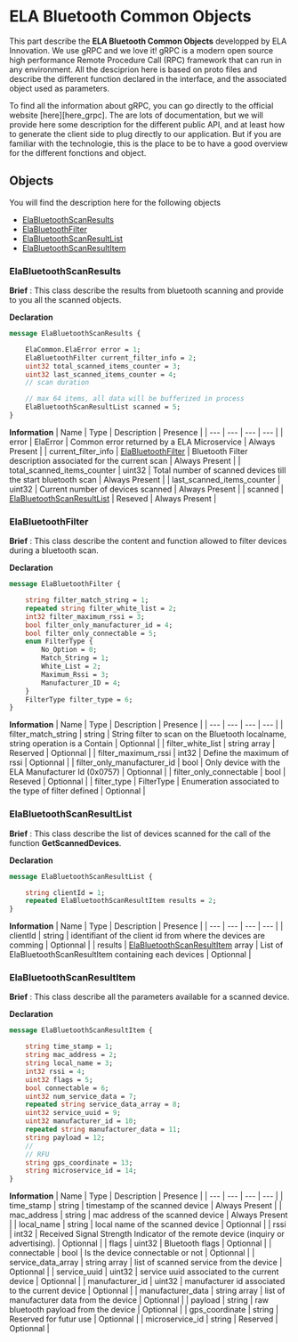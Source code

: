 # ELA Bluetooth Common Objects
This part describe the **ELA Bluetooth Common Objects** developped by ELA Innovation. We use gRPC and we love it! gRPC is a modern open source high performance Remote Procedure Call (RPC) framework that can run in any environment. All the desciprion here is based on proto files and describe the different function declared in the interface, and the associated object used as parameters.

To find all the information about gRPC, you can go directly to the official website [here][here_grpc]. The are lots of documentation, but we will provide here some description for the different public API, and at least how to generate the client side to plug directly to our application. But if you are familiar with the technologie, this is the place to be to have a good overview for the different fonctions and object.

## Objects
You will find the description here for the following objects
- [ElaBluetoothScanResults](#elabluetoothscanresults)
- [ElaBluetoothFilter](#elabluetoothfilter)
- [ElaBluetoothScanResultList](#elabluetoothscanresultlist)
- [ElaBluetoothScanResultItem](#elabluetoothscanresultitem)

### ElaBluetoothScanResults
**Brief** : This class describe the results from bluetooth scanning and provide to you all the scanned objects.

**Declaration** 
```proto
message ElaBluetoothScanResults {

	ElaCommon.ElaError error = 1;
	ElaBluetoothFilter current_filter_info = 2;
	uint32 total_scanned_items_counter = 3;
	uint32 last_scanned_items_counter = 4;
	// scan duration

	// max 64 items, all data will be bufferized in process
	ElaBluetoothScanResultList scanned = 5;
}
```

**Information**
| Name | Type | Description | Presence |
| --- | --- | --- | --- |
| error | ElaError | Common error returned by a ELA Microservice | Always Present |
| current_filter_info | [ElaBluetoothFilter](https://github.com/elaInnovation/elaMicroserviceGrpc/blob/master/Documentation/Bluetooth%20Common/README.md#elabluetoothfilter) | Bluetooth Filter description associated for the current scan | Always Present |
| total_scanned_items_counter | uint32 | Total number of scanned devices till the start bluetooth scan | Always Present |
| last_scanned_items_counter | uint32 | Current number of devices scanned | Always Present |
| scanned | [ElaBluetoothScanResultList](https://github.com/elaInnovation/elaMicroserviceGrpc/blob/master/Documentation/Bluetooth%20Common/README.md#elabluetoothscanresultlist) | Reseved | Always Present |

### ElaBluetoothFilter
**Brief** : This class describe the content and function allowed to filter devices during a bluetooth scan.

**Declaration** 
```proto
message ElaBluetoothFilter {

	string filter_match_string = 1;
	repeated string filter_white_list = 2;
	int32 filter_maximum_rssi = 3;
	bool filter_only_manufacturer_id = 4;
	bool filter_only_connectable = 5;
	enum FilterType {
		No_Option = 0;
		Match_String = 1;
		White_List = 2;
		Maximum_Rssi = 3;
		Manufacturer_ID = 4;
	}
	FilterType filter_type = 6;
}
```

**Information**
| Name | Type | Description | Presence |
| --- | --- | --- | --- |
| filter_match_string | string | String filter to scan on the Bluetooth localname, string operation is a Contain | Optionnal |
| filter_white_list | string array | Reserved | Optionnal |
| filter_maximum_rssi | int32 | Define the maximum of rssi | Optionnal |
| filter_only_manufacturer_id | bool | Only device with the ELA Manufacturer Id (0x0757) | Optionnal |
| filter_only_connectable | bool | Reseved | Optionnal |
| filter_type | FilterType | Enumeration associated to the type of filter defined | Optionnal |

### ElaBluetoothScanResultList
**Brief** : This class describe the list of devices scanned for the call of the function **GetScannedDevices**.

**Declaration**
```proto
message ElaBluetoothScanResultList {

	string clientId = 1;
	repeated ElaBluetoothScanResultItem results = 2;
}
```

**Information**
| Name | Type | Description | Presence |
| --- | --- | --- | --- |
| clientId | string | identifiant of the client id from where the devices are comming | Optionnal |
| results | [ElaBluetoothScanResultItem](https://github.com/elaInnovation/elaMicroserviceGrpc/blob/master/Documentation/Bluetooth%20Common/README.md#elabluetoothscanresultitem) array | List of ElaBluetoothScanResultItem containing each devices | Optionnal |

### ElaBluetoothScanResultItem
**Brief** : This class describe all the parameters available for a scanned device.

**Declaration**
```proto
message ElaBluetoothScanResultItem {

	string time_stamp = 1;
	string mac_address = 2;
	string local_name = 3;
	int32 rssi = 4;
	uint32 flags = 5;
	bool connectable = 6;
	uint32 num_service_data = 7;
	repeated string service_data_array = 8;
	uint32 service_uuid = 9;
	uint32 manufacturer_id = 10;
	repeated string manufacturer_data = 11;
	string payload = 12;
	//
	// RFU
	string gps_coordinate = 13;
	string microservice_id = 14;
}
```

**Information**
| Name | Type | Description | Presence |
| --- | --- | --- | --- |
| time_stamp | string | timestamp of the scanned device | Always Present |
| mac_address | string | mac address of the scanned device | Always Present |
| local_name | string | local name of the scanned device | Optionnal |
| rssi | int32 | Received Signal Strength Indicator of the remote device (inquiry or advertising). | Optionnal |
| flags | uint32 | Bluetooth flags | Optionnal |
| connectable | bool | Is the device connectable or not | Optionnal |
| service_data_array | string array | list of scanned service from the device | Optionnal |
| service_uuid | uint32 | service uuid associated to the current device | Optionnal |
| manufacturer_id | uint32 | manufacturer id associated to the current device | Optionnal |
| manufacturer_data | string array | list of manufacturer data from the device | Optionnal |
| payload | string | raw bluetooth payload from the device | Optionnal |
| gps_coordinate | string | Reserved for futur use | Optionnal |
| microservice_id | string | Reserved | Optionnal |
